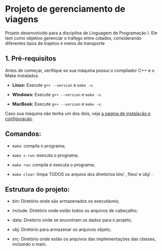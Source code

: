 # Projeto de gerenciamento de viagens

Projeto desenvolvido para a disciplina de Linguagem de Programação I. Ele tem como objetivo gerenciar o tráfego entre cidades, considerando diferentes tipos de trajetos e meios de transporte

## 1. Pré-requisitos

Antes de começar, verifique se sua máquina possui o compilador C++ e o Make instalados.

- **Linux:** Execute `g++ --version` e `make -v`.

- **Windows:** Execute `g++ --version` e `make -v`.

- **MacBook:** Execute `g++ --version` e `make -v`.

Caso sua máquina não tenha um dos dois, veja [a página de instalação e configuração](instalacao.md).

## Comandos:

- `make`: compila o programa;

- `make s-run`: executa o programa;

- `make run`: compila e executa o programa;

- `make clear`: limpa TODOS os arquios dos diretórios bin/ , files/ e obj/ . 

## Estrutura do projeto:

- bin: Diretório onde são  armazenados os executáveis;

- include: Diretório onde estão todos os arquivos de cabeçalho;

- data: Diretório onde se encontram os dados para o projeto;

- obj: Diretório para armazenar os arquivos objeto;

- src: Diretório onde estão os arquivos das implementações das classes, incluindo o main.
